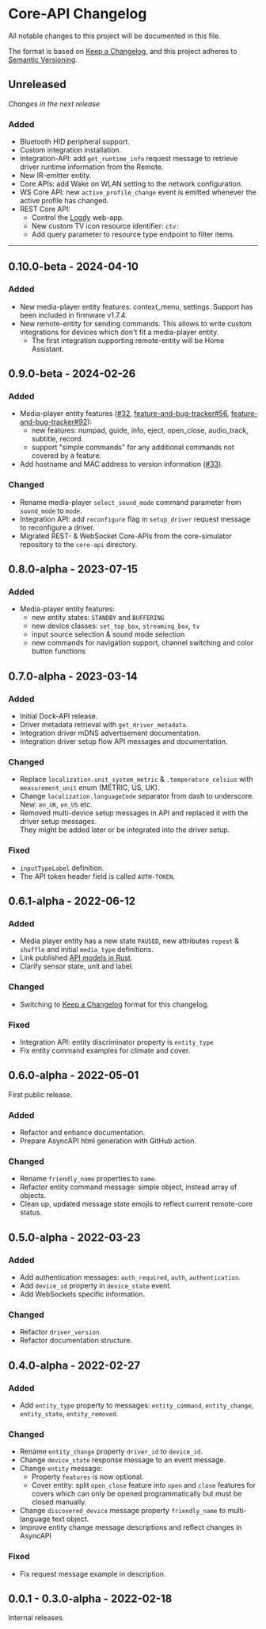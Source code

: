 # Core-API Changelog
All notable changes to this project will be documented in this file.

The format is based on [Keep a Changelog](https://keepachangelog.com/en/1.0.0/),
and this project adheres to [Semantic Versioning](https://semver.org/spec/v2.0.0.html).

## Unreleased

_Changes in the next release_

### Added
- Bluetooth HID peripheral support.
- Custom integration installation. 
- Integration-API: add `get_runtime_info` request message to retrieve driver runtime information from the Remote.
- New IR-emitter entity.
- Core APIs: add Wake on WLAN setting to the network configuration.
- WS Core API: new `active_profile_change` event is emitted whenever the active profile has changed.
- REST Core API:
  - Control the [Logdy](https://logdy.dev/) web-app.
  - New custom TV icon resource identifier: `ctv:`
  - Add query parameter to resource type endpoint to filter items.

---

## 0.10.0-beta - 2024-04-10
### Added
- New media-player entity features: context_menu, settings. Support has been included in firmware v1.7.4.
- New remote-entity for sending commands. This allows to write custom integrations for devices which don't fit a media-player entity.
  - The first integration supporting remote-entity will be Home Assistant.

## 0.9.0-beta - 2024-02-26
### Added
- Media-player entity features ([#32](https://github.com/unfoldedcircle/core-api/issues/32), [feature-and-bug-tracker#56](https://github.com/unfoldedcircle/feature-and-bug-tracker/issues/56), [feature-and-bug-tracker#92](https://github.com/unfoldedcircle/feature-and-bug-tracker/issues/92)):
  - new features: numpad, guide, info, eject, open_close, audio_track, subtitle, record.
  - support "simple commands" for any additional commands not covered by a feature.
- Add hostname and MAC address to version information ([#33](https://github.com/unfoldedcircle/core-api/issues/33)).

### Changed
- Rename media-player `select_sound_mode` command parameter from `sound_mode` to `mode`.
- Integration API: add `reconfigure` flag in `setup_driver` request message to reconfigure a driver.
- Migrated REST- & WebSocket Core-APIs from the core-simulator repository to the `core-api` directory.

## 0.8.0-alpha - 2023-07-15
### Added
- Media-player entity features:
  - new entity states: `STANDBY` and `BUFFERING`
  - new device classes: `set_top_box`, `streaming_box`, `tv`
  - input source selection & sound mode selection
  - new commands for navigation support, channel switching and color button functions

## 0.7.0-alpha - 2023-03-14
### Added
- Initial Dock-API release.
- Driver metadata retrieval with `get_driver_metadata`.
- Integration driver mDNS advertisement documentation.
- Integration driver setup flow API messages and documentation.

### Changed
- Replace `localization.unit_system_metric` & `.temperature_celsius` with `measurement_unit` enum (METRIC, US, UK). 
- Change `localization.languageCode` separator from dash to underscore. New: `en_UK`, `en_US` etc.
- Removed multi-device setup messages in API and replaced it with the driver setup messages.  
  They might be added later or be integrated into the driver setup.

### Fixed
- `inputTypeLabel` definition.
- The API token header field is called `AUTH-TOKEN`.

## 0.6.1-alpha - 2022-06-12
### Added
- Media player entity has a new state `PAUSED`, new attributes `repeat` & `shuffle` and initial `media_type` definitions.
- Link published [API models in Rust](https://github.com/unfoldedcircle/api-model-rs).
- Clarify sensor state, unit and label.

### Changed
- Switching to [Keep a Changelog](https://keepachangelog.com/en/1.0.0/) format for this changelog.

### Fixed
- Integration API: entity discriminator property is `entity_type`
- Fix entity command examples for climate and cover.

## 0.6.0-alpha - 2022-05-01

First public release.

### Added
- Refactor and enhance documentation.
- Prepare AsyncAPI html generation with GitHub action.

### Changed
- Rename `friendly_name` properties to `name`.
- Refactor entity command message: simple object, instead array of objects.
- Clean up, updated message state emojis to reflect current remote-core status.

## 0.5.0-alpha - 2022-03-23
### Added
- Add authentication messages: `auth_required`, `auth`, `authentication`.
- Add `device_id` property in `device_state` event.
- Add WebSockets specific information.

### Changed
- Refactor `driver_version`.
- Refactor documentation structure.

## 0.4.0-alpha - 2022-02-27
### Added
- Add `entity_type` property to messages: `entity_command`, `entity_change`, `entity_state`, `entity_removed`.

### Changed
- Rename `entity_change` property `driver_id` to `device_id`.
- Change `device_state` response message to an event message.
- Change `entity` message:
  - Property `features` is now optional.
  - Cover entity: split `open_close` feature into `open` and `close` features for covers which can only be opened
    programmatically but must be closed manually.
- Change `discovered_device` message property `friendly_name` to multi-language text object.
- Improve entity change message descriptions and reflect changes in AsyncAPI

### Fixed
- Fix request message example in description.

## 0.0.1 - 0.3.0-alpha - 2022-02-18

Internal releases.
